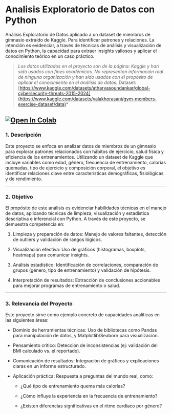 # Analisis Exploratorio de Datos con Python
Análisis Exploratorio de Datos aplicado a un dataset de miembros de gimnasio extraído de Kaggle. Para identificar patrones y relaciones. La intención es evidenciar, a través de técnicas de análisis y visualización de datos en Python, la capacidad para extraer insights valiosos y aplicar el conocimiento teórico en un caso práctico.

> *Los datos utilizados en el proyecto son de la página: Kaggle y han sido usados con fines académicos. No representan información real de ninguna organización y han sido usados con el propósito de aplicar el conocimiento en el análisis de datos.*
Dataset: [https://www.kaggle.com/datasets/atharvasoundankar/global-cybersecurity-threats-2015-2024](https://www.kaggle.com/datasets/valakhorasani/gym-members-exercise-dataset/data)*

[![Open In Colab](https://colab.research.google.com/assets/colab-badge.svg)](https://colab.research.google.com/github/NicolasRamosB14/Analisis_Exploratorio_de_Datos_Python/blob/main/Gym_Members_Exercise.ipynb)
---

### 1. **Descripción**
Este proyecto se enfoca en analizar datos de miembros de un gimnasio para explorar patrones relacionados con hábitos de ejercicio, salud física y eficiencia de los entrenamientos. Utilizando un dataset de Kaggle que incluye variables como edad, género, frecuencia de entrenamiento, calorías quemadas, tipo de ejercicio y composición corporal, el objetivo es identificar relaciones clave entre características demográficas, fisiológicas y de rendimiento.

---

### 2. **Objetivo**
El propósito de este análisis es evidenciar habilidades técnicas en el manejo de datos, aplicando técnicas de limpieza, visualización y estadística descriptiva e inferencial con Python. A través de este proyecto, se demuestra competencia en:

1. Limpieza y preparación de datos: Manejo de valores faltantes, detección de outliers y validación de rangos lógicos.

2. Visualización efectiva: Uso de gráficos (histogramas, boxplots, heatmaps) para comunicar insights.

3. Análisis estadístico: Identificación de correlaciones, comparación de grupos (género, tipo de entrenamiento) y validación de hipótesis.

4. Interpretación de resultados: Extracción de conclusiones accionables para mejorar programas de entrenamiento o salud.

---

### 3. **Relevancia del Proyecto**
Este proyecto sirve como ejemplo concreto de capacidades analíticas en las siguientes áreas:

* Dominio de herramientas técnicas: Uso de bibliotecas como Pandas para manipulación de datos, y Matplotlib/Seaborn para visualización.

* Pensamiento crítico: Detección de inconsistencias (ej: validación del BMI calculado vs. el reportado).

* Comunicación de resultados: Integración de gráficos y explicaciones claras en un informe estructurado.

* Aplicación práctica: Respuesta a preguntas del mundo real, como:

    * ¿Qué tipo de entrenamiento quema más calorías?

    * ¿Cómo influye la experiencia en la frecuencia de entrenamiento?

    * ¿Existen diferencias significativas en el ritmo cardíaco por género?
